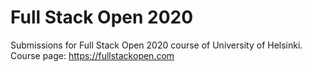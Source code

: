 # Full Stack Open 2020
Submissions for Full Stack Open 2020 course of University of Helsinki.  
Course page: https://fullstackopen.com
